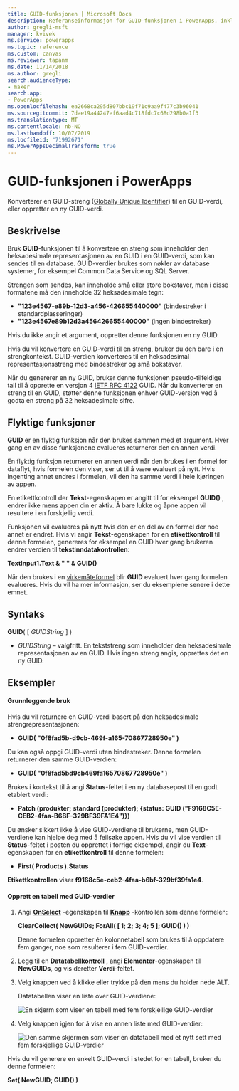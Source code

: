 ```yaml
---
title: GUID-funksjonen | Microsoft Docs
description: Referanseinformasjon for GUID-funksjonen i PowerApps, inkludert syntaks og eksempler
author: gregli-msft
manager: kvivek
ms.service: powerapps
ms.topic: reference
ms.custom: canvas
ms.reviewer: tapanm
ms.date: 11/14/2018
ms.author: gregli
search.audienceType:
- maker
search.app:
- PowerApps
ms.openlocfilehash: ea2668ca295d807bbc19f71c9aa9f477c3b96041
ms.sourcegitcommit: 7dae19a44247ef6aad4c718fdc7c68d298b0a1f3
ms.translationtype: MT
ms.contentlocale: nb-NO
ms.lasthandoff: 10/07/2019
ms.locfileid: "71992671"
ms.PowerAppsDecimalTransform: true
---
```

# <a name="guid-function-in-powerapps"></a>GUID-funksjonen i PowerApps
Konverterer en GUID-streng ([Globally Unique Identifier](https://en.wikipedia.org/wiki/Universally_unique_identifier)) til en GUID-verdi, eller oppretter en ny GUID-verdi.

## <a name="description"></a>Beskrivelse
Bruk **GUID**-funksjonen til å konvertere en streng som inneholder den heksadesimale representasjonen av en GUID i en GUID-verdi, som kan sendes til en database. GUID-verdier brukes som nøkler av database systemer, for eksempel Common Data Service og SQL Server.

Strengen som sendes, kan inneholde små eller store bokstaver, men i disse formatene må den inneholde 32 heksadesimale tegn:

- **"123e4567-e89b-12d3-a456-426655440000"** (bindestreker i standardplasseringer)
- **"123e4567e89b12d3a456426655440000"** (ingen bindestreker)

Hvis du ikke angir et argument, oppretter denne funksjonen en ny GUID.

Hvis du vil konvertere en GUID-verdi til en streng, bruker du den bare i en strengkontekst. GUID-verdien konverteres til en heksadesimal representasjonsstreng med bindestreker og små bokstaver. 

Når du genererer en ny GUID, bruker denne funksjonen pseudo-tilfeldige tall til å opprette en versjon 4 [IETF RFC 4122](https://www.ietf.org/rfc/rfc4122.txt) GUID. Når du konverterer en streng til en GUID, støtter denne funksjonen enhver GUID-versjon ved å godta en streng på 32 heksadesimale sifre.

## <a name="volatile-functions"></a>Flyktige funksjoner
**GUID** er en flyktig funksjon når den brukes sammen med et argument. Hver gang en av disse funksjonene evalueres returnerer den en annen verdi.  

En flyktig funksjon returnerer en annen verdi når den brukes i en formel for dataflyt, hvis formelen den viser, ser ut til å være evaluert på nytt. Hvis ingenting annet endres i formelen, vil den ha samme verdi i hele kjøringen av appen.

En etikettkontroll der **Tekst**-egenskapen er angitt til for eksempel **GUID()** , endrer ikke mens appen din er aktiv. Å bare lukke og åpne appen vil resultere i en forskjellig verdi.

Funksjonen vil evalueres på nytt hvis den er en del av en formel der noe annet er endret. Hvis vi angir **Tekst**-egenskapen for en **etikettkontroll** til denne formelen, genereres for eksempel en GUID hver gang brukeren endrer verdien til **tekstinndatakontrollen**:

**TextInput1.Text & " " & GUID()**

Når den brukes i en [virkemåteformel](../working-with-formulas-in-depth.md) blir **GUID** evaluert hver gang formelen evalueres. Hvis du vil ha mer informasjon, ser du eksemplene senere i dette emnet.

## <a name="syntax"></a>Syntaks
**GUID**( [ *GUIDString* ] )

* *GUIDString* – valgfritt.  En tekststreng som inneholder den heksadesimale representasjonen av en GUID. Hvis ingen streng angis, opprettes det en ny GUID.

## <a name="examples"></a>Eksempler

#### <a name="basic-usage"></a>Grunnleggende bruk

Hvis du vil returnere en GUID-verdi basert på den heksadesimale strengrepresentasjonen:

* **GUID( "0f8fad5b-d9cb-469f-a165-70867728950e" )**

Du kan også oppgi GUID-verdi uten bindestreker. Denne formelen returnerer den samme GUID-verdien:

* **GUID( "0f8fad5bd9cb469fa16570867728950e" )**

Brukes i kontekst til å angi **Status**-feltet i en ny databasepost til en godt etablert verdi:

* **Patch (produkter; standard (produkter); {status: GUID ("F9168C5E-CEB2-4faa-B6BF-329BF39FA1E4")})**

Du ønsker sikkert ikke å vise GUID-verdiene til brukerne, men GUID-verdiene kan hjelpe deg med å feilsøke appen. Hvis du vil vise verdien til **Status**-feltet i posten du opprettet i forrige eksempel, angir du **Text**-egenskapen for en **etikettkontroll** til denne formelen:

* **First( Products ).Status**

**Etikettkontrollen** viser **f9168c5e-ceb2-4faa-b6bf-329bf39fa1e4**.

#### <a name="create-a-table-of-guids"></a>Opprett en tabell med GUID-verdier

1. Angi **[OnSelect](../controls/properties-core.md)** -egenskapen til **[Knapp](../controls/control-button.md)** -kontrollen som denne formelen:

    **ClearCollect( NewGUIDs; ForAll( [ 1; 2; 3; 4; 5 ]; GUID() ) )**

    Denne formelen oppretter én kolonnetabell som brukes til å oppdatere fem ganger, noe som resulterer i fem GUID-verdier.

1. Legg til en **[Datatabellkontroll](../controls/control-data-table.md)** , angi **Elementer**-egenskapen til **NewGUIDs**, og vis deretter **Verdi**-feltet.

1. Velg knappen ved å klikke eller trykke på den mens du holder nede ALT.

    Datatabellen viser en liste over GUID-verdiene:

    ![En skjerm som viser en tabell med fem forskjellige GUID-verdier](media/function-guid/guid-collection-1.png)

1. Velg knappen igjen for å vise en annen liste med GUID-verdier:

    ![Den samme skjermen som viser en datatabell med et nytt sett med fem forskjellige GUID-verdier](media/function-guid/guid-collection-2.png)

Hvis du vil generere en enkelt GUID-verdi i stedet for en tabell, bruker du denne formelen:

**Set( NewGUID; GUID() )**
